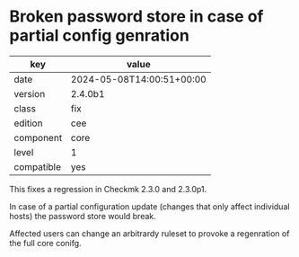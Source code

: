 [//]: # (werk v2)
# Broken password store in case of partial config genration

key        | value
---------- | ---
date       | 2024-05-08T14:00:51+00:00
version    | 2.4.0b1
class      | fix
edition    | cee
component  | core
level      | 1
compatible | yes

This fixes a regression in Checkmk 2.3.0 and 2.3.0p1.

In case of a partial configuration update (changes that only affect individual hosts) the password store would break.

Affected users can change an arbitrardy ruleset to provoke a regenration of the full core conifg.
